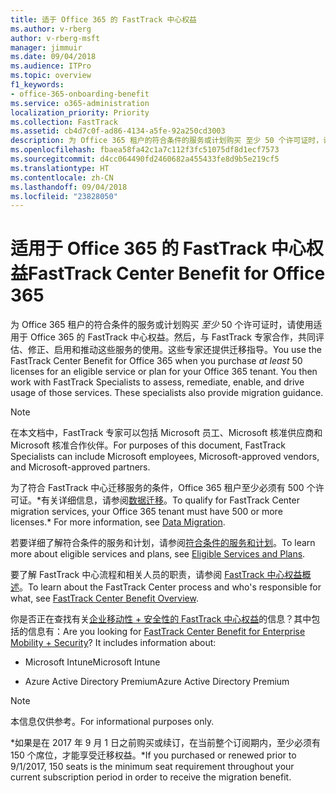 ```yaml
---
title: 适于 Office 365 的 FastTrack 中心权益
ms.author: v-rberg
author: v-rberg-msft
manager: jimmuir
ms.date: 09/04/2018
ms.audience: ITPro
ms.topic: overview
f1_keywords:
- office-365-onboarding-benefit
ms.service: o365-administration
localization_priority: Priority
ms.collection: FastTrack
ms.assetid: cb4d7c0f-ad86-4134-a5fe-92a250cd3003
description: 为 Office 365 租户的符合条件的服务或计划购买 至少 50 个许可证时，请使用适用于 Office 365 的 FastTrack 中心权益。然后，与 FastTrack 专家合作，共同评估、修正、启用和推动这些服务的使用。这些专家还提供迁移指导。
ms.openlocfilehash: fbaea58fa42c1a7c112f3fc51075df8d1ecf7573
ms.sourcegitcommit: d4cc064490fd2460682a455433fe8d9b5e219cf5
ms.translationtype: HT
ms.contentlocale: zh-CN
ms.lasthandoff: 09/04/2018
ms.locfileid: "23828050"
---
```

# <a name="fasttrack-center-benefit-for-office-365"></a><span data-ttu-id="93b3b-105">适用于 Office 365 的 FastTrack 中心权益</span><span class="sxs-lookup"><span data-stu-id="93b3b-105">FastTrack Center Benefit for Office 365</span></span>

<span data-ttu-id="93b3b-p102">为 Office 365 租户的符合条件的服务或计划购买 *至少* 50 个许可证时，请使用适用于 Office 365 的 FastTrack 中心权益。然后，与 FastTrack 专家合作，共同评估、修正、启用和推动这些服务的使用。这些专家还提供迁移指导。</span><span class="sxs-lookup"><span data-stu-id="93b3b-p102">You use the FastTrack Center Benefit for Office 365 when you purchase  *at least*  50 licenses for an eligible service or plan for your Office 365 tenant. You then work with FastTrack Specialists to assess, remediate, enable, and drive usage of those services. These specialists also provide migration guidance.</span></span> 
  
> [!NOTE]
> <span data-ttu-id="93b3b-109">在本文档中，FastTrack 专家可以包括 Microsoft 员工、Microsoft 核准供应商和 Microsoft 核准合作伙伴。</span><span class="sxs-lookup"><span data-stu-id="93b3b-109">For purposes of this document, FastTrack Specialists can include Microsoft employees, Microsoft-approved vendors, and Microsoft-approved partners.</span></span> 
  
<span data-ttu-id="93b3b-110">为了符合 FastTrack 中心迁移服务的条件，Office 365 租户至少必须有 500 个许可证。\*有关详细信息，请参阅[数据迁移](data-migration.md)。</span><span class="sxs-lookup"><span data-stu-id="93b3b-110">To qualify for FastTrack Center migration services, your Office 365 tenant must have 500 or more licenses.\* For more information, see [Data Migration](data-migration.md).</span></span>
  
<span data-ttu-id="93b3b-111">若要详细了解符合条件的服务和计划，请参阅[符合条件的服务和计划](eligible-services-and-plans.md)。</span><span class="sxs-lookup"><span data-stu-id="93b3b-111">To learn more about eligible services and plans, see [Eligible Services and Plans](eligible-services-and-plans.md).</span></span>
  
<span data-ttu-id="93b3b-112">要了解 FastTrack 中心流程和相关人员的职责，请参阅 [FastTrack 中心权益概述](fasttrack-benefit-overview.md)。</span><span class="sxs-lookup"><span data-stu-id="93b3b-112">To learn about the FastTrack Center process and who's responsible for what, see [FastTrack Center Benefit Overview](fasttrack-benefit-overview.md).</span></span>
  
<span data-ttu-id="93b3b-p103">你是否正在查找有关[企业移动性 + 安全性的 FastTrack 中心权益](https://go.microsoft.com/fwlink/?linkid=2005312)的信息？其中包括的信息有：</span><span class="sxs-lookup"><span data-stu-id="93b3b-p103">Are you looking for [FastTrack Center Benefit for Enterprise Mobility + Security](https://go.microsoft.com/fwlink/?linkid=2005312)? It includes information about:</span></span>
  
- <span data-ttu-id="93b3b-115">Microsoft Intune</span><span class="sxs-lookup"><span data-stu-id="93b3b-115">Microsoft Intune</span></span>
    
- <span data-ttu-id="93b3b-116">Azure Active Directory Premium</span><span class="sxs-lookup"><span data-stu-id="93b3b-116">Azure Active Directory Premium</span></span> 
    
> [!NOTE]
> <span data-ttu-id="93b3b-117">本信息仅供参考。</span><span class="sxs-lookup"><span data-stu-id="93b3b-117">For informational purposes only.</span></span> 
  
<span data-ttu-id="93b3b-118">\*如果是在 2017 年 9 月 1 日之前购买或续订，在当前整个订阅期内，至少必须有 150 个席位，才能享受迁移权益。</span><span class="sxs-lookup"><span data-stu-id="93b3b-118">\*If you purchased or renewed prior to 9/1/2017, 150 seats is the minimum seat requirement throughout your current subscription period in order to receive the migration benefit.</span></span>
  

 
